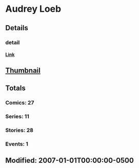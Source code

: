 # Audrey  Loeb 
## Details
### detail
#### [Link](http://marvel.com/comics/creators/8064/audrey_loeb?utm_campaign=apiRef&utm_source=225578a89fc76f3d20fbffda5d17a88d)
## [Thumbnail](http://i.annihil.us/u/prod/marvel/i/mg/b/b0/4bb4b91a41ec4.jpg)
## Totals
### Comics: 27
### Series: 11
### Stories: 28
### Events: 1
## Modified: 2007-01-01T00:00:00-0500